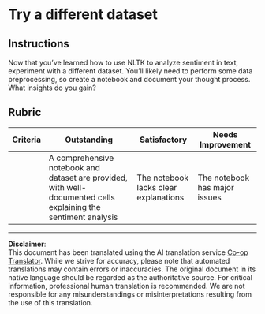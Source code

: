 <!--
CO_OP_TRANSLATOR_METADATA:
{
  "original_hash": "daf144daa552da6a7d442aff6f3e77d8",
  "translation_date": "2025-09-06T11:03:48+00:00",
  "source_file": "6-NLP/5-Hotel-Reviews-2/assignment.md",
  "language_code": "en"
}
-->
# Try a different dataset

## Instructions

Now that you’ve learned how to use NLTK to analyze sentiment in text, experiment with a different dataset. You’ll likely need to perform some data preprocessing, so create a notebook and document your thought process. What insights do you gain?

## Rubric

| Criteria | Outstanding                                                                                                      | Satisfactory                              | Needs Improvement      |
| -------- | ---------------------------------------------------------------------------------------------------------------- | ----------------------------------------- | ---------------------- |
|          | A comprehensive notebook and dataset are provided, with well-documented cells explaining the sentiment analysis | The notebook lacks clear explanations     | The notebook has major issues |

---

**Disclaimer**:  
This document has been translated using the AI translation service [Co-op Translator](https://github.com/Azure/co-op-translator). While we strive for accuracy, please note that automated translations may contain errors or inaccuracies. The original document in its native language should be regarded as the authoritative source. For critical information, professional human translation is recommended. We are not responsible for any misunderstandings or misinterpretations resulting from the use of this translation.